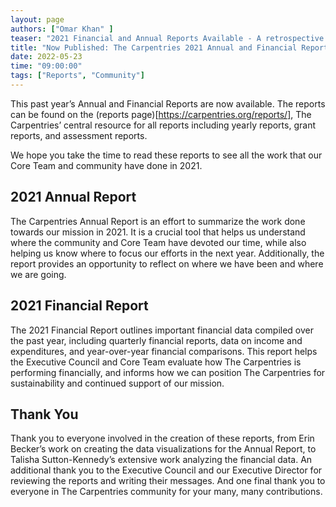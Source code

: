 ```yaml
---
layout: page
authors: ["Omar Khan" ]
teaser: "2021 Financial and Annual Reports Available - A retrospective on all things Carpentries"
title: "Now Published: The Carpentries 2021 Annual and Financial Report"
date: 2022-05-23
time: "09:00:00"
tags: ["Reports", "Community"]
---
```


This past year’s Annual and Financial Reports are now available. The reports can be found on the (reports page)[https://carpentries.org/reports/], The Carpentries’ central resource for all reports including yearly reports, grant reports, and assessment reports.

We hope you take the time to read these reports to see all the work that our Core Team and community have done in 2021.

## 2021 Annual Report
The Carpentries Annual Report is an effort to summarize the work done towards our mission in 2021. It is a crucial tool that helps us understand where the community and Core Team have devoted our time, while also helping us know where to focus our efforts in the next year. Additionally, the report provides an opportunity to reflect on where we have been and where we are going.

## 2021 Financial Report
The 2021 Financial Report outlines important financial data compiled over the past year, including quarterly financial reports, data on income and expenditures, and year-over-year financial comparisons. This report helps the Executive Council and Core Team evaluate how The Carpentries is performing financially, and informs how we can position The Carpentries for sustainability and continued support of our mission.

## Thank You
Thank you to everyone involved in the creation of these reports, from Erin Becker’s work on creating the data visualizations for the Annual Report, to Talisha Sutton-Kennedy’s extensive work analyzing the financial data. An additional thank you to the Executive Council and our Executive Director for reviewing the reports and writing their messages. And one final thank you to everyone in The Carpentries community for your many, many contributions.
